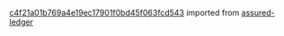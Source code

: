 [c4f21a01b769a4e19ec17901f0bd45f063fcd543](https://github.com/insolar/assured-ledger/commit/c4f21a01b769a4e19ec17901f0bd45f063fcd543) imported from [assured-ledger](https://github.com/insolar/assured-ledger)
